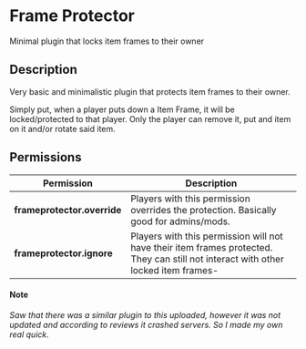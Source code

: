 # Frame Protector
Minimal plugin that locks item frames to their owner

## Description
Very basic and minimalistic plugin that protects item frames to their owner.

Simply put, when a player puts down a Item Frame, it will be locked/protected to that player. Only the player can remove it, put and item on it and/or rotate said item.

## Permissions
| Permission | Description |
| --- | --- |
|**frameprotector.override**| Players with this permission overrides the protection. Basically good for admins/mods. |
|**frameprotector.ignore**| Players with this permission will not have their item frames protected. They can still not interact with other locked item frames- |

#### Note
_Saw that there was a similar plugin to this uploaded, however it was not updated and according to reviews it crashed servers. So I made my own real quick._